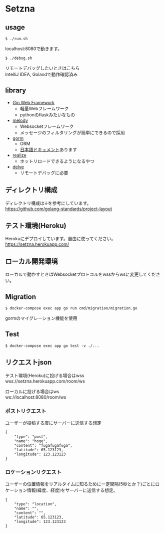 # Setzna

## usage
```
$ ./run.sh
```
localhost:8080で動きます。

```
$ ./debug.sh
```
リモートデバッグしたいときはこちら  
IntelliJ IDEA, Golandで動作確認済み

## library

- [Gin Web Framework](https://github.com/gin-gonic/gin)
    - 軽量Webフレームワーク
    - pythonのflaskみたいなもの
- [melody](https://github.com/olahol/melody)
    - Websocketフレームワーク
    - メッセージのフィルタリングが簡単にできるので採用
- [gorm](https://github.com/jinzhu/gorm)
    - ORM
    - [日本語ドキュメント](https://gorm.io/ja_JP/)あります
- [realize](https://github.com/oxequa/realize)
    - ホットリロードできるようになるやつ
- [delve](https://github.com/go-delve/delve)
    - リモートデバッグに必要

## ディレクトリ構成

ディレクトリ構成は↓を参考にしています。  
https://github.com/golang-standards/project-layout

## テスト環境(Heroku)

Herokuにデプロイしています。自由に使ってください。  
https://setzna.herokuapp.com/

## ローカル開発環境

ローカルで動かすときはWebsocketプロトコルをwssからwsに変更してください。

## Migration
```
$ docker-compose exec app go run cmd/migration/migration.go
```
gormのマイグレーション機能を使用

## Test

```
$ docker-compose exec app go test -v ./...
```

## リクエストjson

テスト環境(Heroku)に投げる場合はwss  
wss://setzna.herokuapp.com/room/ws  

ローカルに投げる場合はws  
ws://localhost:8080/room/ws

### ポストリクエスト

ユーザーが投稿する度にサーバーに送信する想定

```
{
    "type": "post",
    "name": "hoge",
    "content": "fugafugafuga",
    "latitude": 65.123123,
    "longitude": 123.123123
}
```

### ロケーションリクエスト

ユーザーの位置情報をリアルタイムに知るために一定間隔(5秒とか？)ごとにロケーション情報(緯度、経度)をサーバーに送信する想定。

```
{
    "type": "location",
    "name": "",
    "content": "",
    "latitude": 65.123123,
    "longitude": 123.123123
}
```